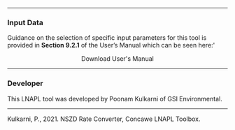 <hr class="featurette-divider">

<h3> Input Data </h3>

Guidance on the selection of specific input parameters for this tool is provided in <b>Section 9.2.1</b> of the User’s Manual which can be seen here:'

<div style = "text-align:center;">
<a class="btn btn-default btn btn-default shiny-download-link shiny-bound-output button1" onclick="window.open('https://www.concawe.eu/wp-content/uploads/Rpt_5-22.pdf#page=62')" role="button">Download User's Manual</a>
</div>

<hr class="featurette-divider">

<h3> Developer </h3>  

This LNAPL tool was developed by Poonam Kulkarni of GSI Environmental.

<hr class="featurette-divider">

Kulkarni, P., 2021. NSZD Rate Converter, Concawe LNAPL Toolbox.